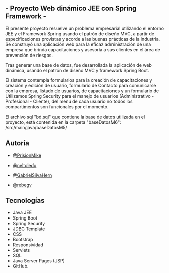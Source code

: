 ## - Proyecto Web dinámico JEE con Spring Framework - 

El presente proyecto resuelve un problema empresarial utilizando el entorno JEE y el Framework Spring usando el patrón de diseño MVC, a partir de especificaciones provistas y acorde a las buenas prácticas de la industria. Se construyó una aplicación web para la eficaz administración de una empresa que brinda capacitaciones y asesoría a sus clientes en el área de prevención de riesgos.

Tras generar una base de datos, fue desarrollada la aplicación de web dinámica, usando el patrón de diseño MVC y framework Spring Boot.

El sistema contempla formularios para la creación de capacitaciones y creación y edición de usuario, formulario de Contacto para comunicarse con la empresa, listado de usuarios, de capacitaciones y un formulario de Utilizamos Spring Security para el manejo de usuarios (Administrativo - Profesional - Cliente), del menú de cada usuario no todos los compartimentos son funcionales por el momento.

El archivo sql "bd.sql" que contiene la base de datos utilizada en el proyecto, está contenida en la carpeta "baseDatosM6": /src/main/java/baseDatosM5/



## Autoría

- [@PrisionMike](https://github.com/MichaelPizarro)

- [@neltoledo](https://www.github.com/neltoledo)

- [@GabrielSilvaHern](https://github.com/GabrielSilvaHern)

- [@rebegv](https://www.github.com/rebegv)

## Tecnologías

 - Java JEE
 - Spring Boot
 - Spring Security
 - JDBC Template
 - CSS
 - Bootstrap
 - Responsividad
 - Servlets
 - SQL
 - Java Server Pages (JSP)
 - GitHub.
